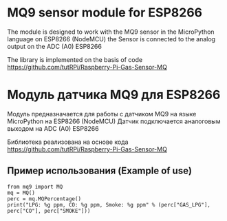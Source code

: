 # MQ9 sensor module for ESP8266
The module is designed to work with the MQ9 sensor in the MicroPython language on ESP8266 (NodeMCU) the Sensor is connected to the analog output on the ADC (A0) ESP8266

The library is implemented on the basis of code https://github.com/tutRPi/Raspberry-Pi-Gas-Sensor-MQ

# Модуль датчика MQ9 для ESP8266
Модуль предназначается для работы с датчиком MQ9 на языке MicroPython на ESP8266 (NodeMCU)
Датчик подключается аналоговым выходом на ADC (A0) ESP8266

Библиотека реализована на основе кода https://github.com/tutRPi/Raspberry-Pi-Gas-Sensor-MQ

## Пример использования (Example of use)
````
from mq9 import MQ
mq = MQ()
perc = mq.MQPercentage()
print("LPG: %g ppm, CO: %g ppm, Smoke: %g ppm" % (perc["GAS_LPG"], perc["CO"], perc["SMOKE"]))
````

  

